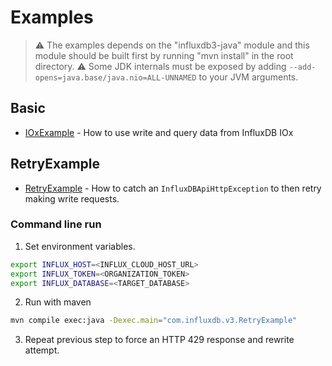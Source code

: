 # Examples

> :warning: The examples depends on the "influxdb3-java" module and this module should be built first by running "mvn install" in the root directory.
> :warning: Some JDK internals must be exposed by adding `--add-opens=java.base/java.nio=ALL-UNNAMED` to your JVM arguments.

## Basic

- [IOxExample](src/main/java/com/influxdb/v3/IOxExample.java) - How to use write and query data from InfluxDB IOx

## RetryExample

- [RetryExample](src/main/java/com/influxdb/v3/RetryExample.java) - How to catch an `InfluxDBApiHttpException` to then retry making write requests.

### Command line run

1. Set environment variables.
```bash
export INFLUX_HOST=<INFLUX_CLOUD_HOST_URL>
export INFLUX_TOKEN=<ORGANIZATION_TOKEN>
export INFLUX_DATABASE=<TARGET_DATABASE>
```
2. Run with maven
```bash
mvn compile exec:java -Dexec.main="com.influxdb.v3.RetryExample"
```
3. Repeat previous step to force an HTTP 429 response and rewrite attempt.
